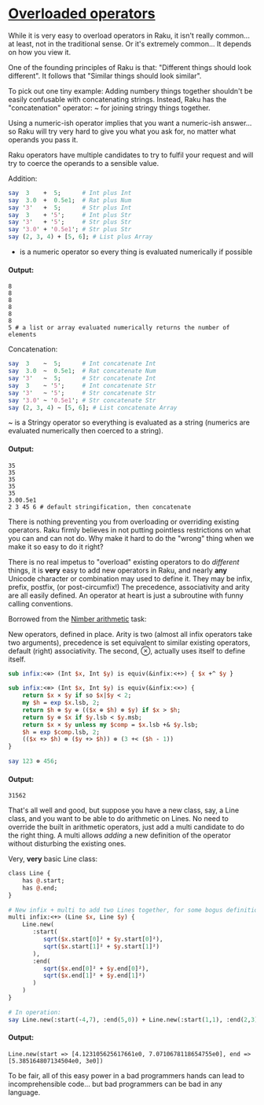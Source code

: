 [1]: https://rosettacode.org/wiki/Overloaded_operators

# [Overloaded operators][1]

While it is very easy to overload operators in Raku, it isn't really common...
at least, not in the traditional sense. Or it's extremely common... It depends on how you view it.



One of the founding principles of Raku is that: "Different things should look different". It follows that "Similar things should look similar".



To pick out one tiny example: Adding numbery things together shouldn't be easily confusable with concatenating
strings. Instead, Raku has the "concatenation" operator: ~ for joining stringy
things together.



Using a numeric-ish operator implies that you want a numeric-ish answer... so Raku
will try very hard to give you what you ask for, no matter what operands you
pass it.



Raku operators have multiple candidates to try to fulfil your request and will
try to coerce the operands to a sensible value.



Addition:

```perl
say  3    +  5;      # Int plus Int
say  3.0  +  0.5e1;  # Rat plus Num
say '3'   +  5;      # Str plus Int
say  3    + '5';     # Int plus Str
say '3'   + '5';     # Str plus Str
say '3.0' + '0.5e1'; # Str plus Str
say (2, 3, 4) + [5, 6]; # List plus Array
```


+ is a numeric operator so every thing is evaluated numerically if possible


#### Output:
```
8
8
8
8
8
8
5 # a list or array evaluated numerically returns the number of elements
```




Concatenation:

```perl
say  3    ~  5;      # Int concatenate Int
say  3.0  ~  0.5e1;  # Rat concatenate Num
say '3'   ~  5;      # Str concatenate Int
say  3    ~ '5';     # Int concatenate Str
say '3'   ~ '5';     # Str concatenate Str
say '3.0' ~ '0.5e1'; # Str concatenate Str
say (2, 3, 4) ~ [5, 6]; # List concatenate Array
```


~ is a Stringy operator so everything is evaluated as a string (numerics are evaluated numerically then coerced to a string).


#### Output:
```
35
35
35
35
35
3.00.5e1
2 3 45 6 # default stringification, then concatenate
```


There is nothing preventing you from overloading or overriding existing
operators. Raku firmly believes in not putting pointless restrictions on
what you can and can not do. Why make it hard to do the "wrong" thing when
we make it so easy to do it right?



There is no real impetus to "overload" existing operators to do *different*
things, it is **very** easy to add new operators in Raku, and nearly **any**
Unicode character or combination may used to define it. They may be infix,
prefix, postfix, (or post-circumfix!) The precedence, associativity and arity
are all easily defined. An operator at heart is just a subroutine with funny calling conventions.



Borrowed from the [Nimber arithmetic](https://rosettacode.org/wiki/Nimber_arithmetic#Raku) task:



New operators, defined in place. Arity is two (almost all infix operators
take two arguments), precedence is set equivalent to similar existing operators,
default (right) associativity. The second, ⊗, actually uses itself to define
itself.

```perl
sub infix:<⊕> (Int $x, Int $y) is equiv(&infix:<+>) { $x +^ $y }
 
sub infix:<⊗> (Int $x, Int $y) is equiv(&infix:<×>) {
    return $x × $y if so $x|$y < 2;
    my $h = exp $x.lsb, 2;
    return $h ⊗ $y ⊕ (($x ⊕ $h) ⊗ $y) if $x > $h;
    return $y ⊗ $x if $y.lsb < $y.msb;
    return $x × $y unless my $comp = $x.lsb +& $y.lsb;
    $h = exp $comp.lsb, 2;
    (($x +> $h) ⊗ ($y +> $h)) ⊗ (3 +< ($h - 1))
}
 
say 123 ⊗ 456;
```

#### Output:
```
31562
```




That's all well and good, but suppose you have a new class, say, a Line class, and
you want to be able to do arithmetic on Lines. No need to override the built
in arithmetic operators, just add a multi candidate to do the right thing. A multi
allows *adding* a new definition of the operator without disturbing the existing ones.



Very, **very** basic Line class:

```perl
class Line {
    has @.start;
    has @.end;
}
 
# New infix + multi to add two Lines together, for some bogus definition of add
multi infix:<+> (Line $x, Line $y) {
    Line.new(
       :start(
          sqrt($x.start[0]² + $y.start[0]²),
          sqrt($x.start[1]² + $y.start[1]²)
       ),
       :end(
          sqrt($x.end[0]² + $y.end[0]²),
          sqrt($x.end[1]² + $y.end[1]²)
       )
    )
}
 
# In operation:
say Line.new(:start(-4,7), :end(5,0)) + Line.new(:start(1,1), :end(2,3));
```

#### Output:
```
Line.new(start => [4.123105625617661e0, 7.0710678118654755e0], end => [5.385164807134504e0, 3e0])
```


To be fair, all of this easy power in a bad programmers hands can lead to incomprehensible code... but bad programmers can be bad in any language.
